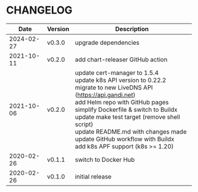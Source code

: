 # CHANGELOG
| Date | Version | Description |
| ------ | ------ | ------ |
| 2024-02-27 | v0.3.0 | upgrade dependencies |
| 2021-10-11 | v0.2.0 | add chart-releaser GitHub action |
| 2021-10-06 | v0.2.0 | update cert-manager to 1.5.4<br>update k8s API version to 0.22.2<br>migrate to new LiveDNS API (https://api.gandi.net)<br>add Helm repo with GitHub pages<br>simplify Dockerfile & switch to Buildx<br>update make test target (remove shell script)<br>update README.md with changes made<br>update GitHub workflow with Buildx<br>add k8s APF support (k8s >= 1.20) |
| 2020-02-26 | v0.1.1 | switch to Docker Hub |
| 2020-02-26 | v0.1.0 | initial release |